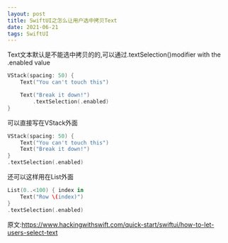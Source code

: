 ```yaml
---
layout: post
title: SwiftUI之怎么让用户选中拷贝Text
date: 2021-06-21
tags: SwiftUI
---
```


Text文本默认是不能选中拷贝的的,可以通过.textSelection()modifier with the .enabled value
```swift
VStack(spacing: 50) {
    Text("You can't touch this")

    Text("Break it down!")
        .textSelection(.enabled)
}
```

可以直接写在VStack外面
```swift
VStack(spacing: 50) {
    Text("You can't touch this")
    Text("Break it down!")
}
.textSelection(.enabled)
```

还可以这样用在List外面
```swift
List(0..<100) { index in
    Text("Row \(index)")
}
.textSelection(.enabled)
```

原文:https://www.hackingwithswift.com/quick-start/swiftui/how-to-let-users-select-text
